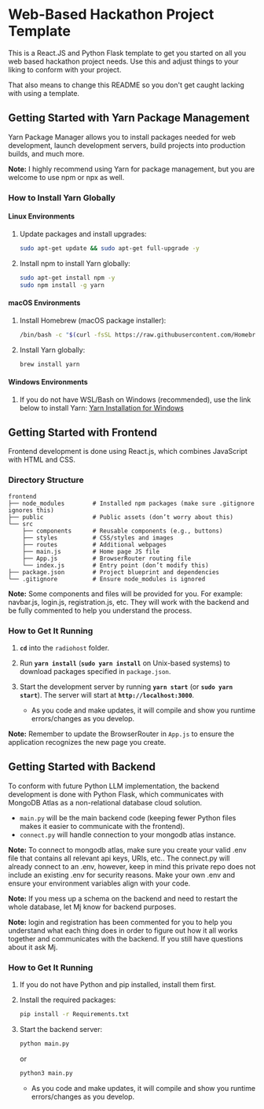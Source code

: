 # Web-Based Hackathon Project Template

This is a React.JS and Python Flask template to get you started on all you web based hackathon project needs. Use this and adjust things to your liking to conform with your project. 

That also means to change this README so you don't get caught lacking with using a template.

## Getting Started with Yarn Package Management

Yarn Package Manager allows you to install packages needed for web development, launch development servers, build projects into production builds, and much more.

**Note:** I highly recommend using Yarn for package management, but you are welcome to use npm or npx as well.

### How to Install Yarn Globally

#### Linux Environments

1. Update packages and install upgrades:
    ```bash
    sudo apt-get update && sudo apt-get full-upgrade -y
    ```
2. Install npm to install Yarn globally:
    ```bash
    sudo apt-get install npm -y
    sudo npm install -g yarn
    ```

#### macOS Environments

1. Install Homebrew (macOS package installer):
    ```bash
    /bin/bash -c "$(curl -fsSL https://raw.githubusercontent.com/Homebrew/install/HEAD/install.sh)"
    ```

2. Install Yarn globally:
    ```bash
    brew install yarn
    ```

#### Windows Environments

1. If you do not have WSL/Bash on Windows (recommended), use the link below to install Yarn:
    [Yarn Installation for Windows](https://classic.yarnpkg.com/lang/en/docs/install/#windows-stable)

## Getting Started with Frontend

Frontend development is done using React.js, which combines JavaScript with HTML and CSS.

### Directory Structure
```
frontend
├── node_modules        # Installed npm packages (make sure .gitignore ignores this)
├── public              # Public assets (don’t worry about this)
└── src
    ├── components      # Reusable components (e.g., buttons)
    ├── styles          # CSS/styles and images
    ├── routes          # Additional webpages
    ├── main.js         # Home page JS file
    ├── App.js          # BrowserRouter routing file
    └── index.js        # Entry point (don’t modify this)
├── package.json        # Project blueprint and dependencies
└── .gitignore          # Ensure node_modules is ignored
```

**Note:** Some components and files will be provided for you. For example: navbar.js, login.js, registration.js, etc. They will work with the backend and be fully commented to help you understand the process.

### How to Get It Running

1. **`cd`** into the `radiohost` folder.

2. Run **`yarn install`** (**`sudo yarn install`** on Unix-based systems) to download packages specified in `package.json`.

3. Start the development server by running **`yarn start`** (or **`sudo yarn start`**). The server will start at **`http://localhost:3000`**.

    - As you code and make updates, it will compile and show you runtime errors/changes as you develop.

**Note:** Remember to update the BrowserRouter in `App.js` to ensure the application recognizes the new page you create.

## Getting Started with Backend

To conform with future Python LLM implementation, the backend development is done with Python Flask, which communicates with MongoDB Atlas as a non-relational database cloud solution.

- `main.py` will be the main backend code (keeping fewer Python files makes it easier to communicate with the frontend).
- `connect.py` will handle connection to your mongodb atlas instance.

**Note:** To connect to mongodb atlas, make sure you create your valid .env file that contains all relevant api keys, URIs, etc.. The connect.py will already connect to an .env, however, keep in mind this private repo does not include an existing .env for security reasons. Make your own .env and ensure your environment variables align with your code.

**Note:** If you mess up a schema on the backend and need to restart the whole database, let Mj know for backend purposes.

**Note:** login and registration has been commented for you to help you understand what each thing does in order to figure out how it all works together and communicates with the backend. If you still have questions about it ask Mj.

### How to Get It Running

1. If you do not have Python and pip installed, install them first.

2. Install the required packages:
    ```bash
    pip install -r Requirements.txt
    ```

3. Start the backend server:
    ```bash
    python main.py
    ```
    or
    ```bash
    python3 main.py
    ```
   - As you code and make updates, it will compile and show you runtime errors/changes as you develop.